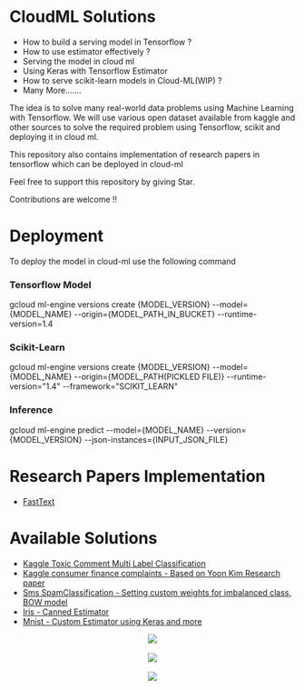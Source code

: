# CloudML Solutions

- How to build a serving model in Tensorflow ?
- How to use estimator effectively ?
- Serving the model in cloud ml
- Using Keras with Tensorflow Estimator
- How to serve scikit-learn models in Cloud-ML(WIP) ?
- Many More.......

The idea is to solve many real-world data problems using Machine Learning with Tensorflow. We will use various open dataset available from kaggle and other sources to solve the required problem using Tensorflow, scikit and deploying it in cloud ml.

This repository also contains implementation of research papers in tensorflow which can be deployed in cloud-ml

Feel free to support this repository by giving Star.

Contributions are welcome !!

# Deployment

To deploy the model in cloud-ml use the following command

### Tensorflow Model
gcloud ml-engine versions create {MODEL_VERSION} --model={MODEL_NAME} --origin={MODEL_PATH_IN_BUCKET}  --runtime-version=1.4

### Scikit-Learn
gcloud ml-engine versions create {MODEL_VERSION} --model={MODEL_NAME} --origin={MODEL_PATH(PICKLED FILE)} --runtime-version="1.4" --framework="SCIKIT_LEARN"

### Inference
gcloud ml-engine predict --model={MODEL_NAME} --version={MODEL_VERSION} --json-instances={INPUT_JSON_FILE}


# Research Papers Implementation

- [FastText](https://github.com/kishorenayar/Tensorflow-Solutions/tree/master/Research-Papers/FastText)



# Available Solutions

- [Kaggle Toxic Comment Multi Label Classification](https://github.com/KishoreKarunakaran/CloudML-Solutions/tree/master/text/ToxicComments_MultiLabel)
- [Kaggle consumer finance complaints - Based on Yoon Kim Research paper](https://github.com/KishoreKarunakaran/CloudML-Solutions/tree/master/text/finance-complaints)
- [Sms SpamClassification - Setting custom weights for imbalanced class, BOW model](https://github.com/KishoreKarunakaran/CloudML-Solutions/tree/master/text/SpamClassification)
- [Iris - Canned Estimator](https://github.com/KishoreKarunakaran/CloudML-Solutions/tree/master/structured-data/iris)
- [Mnist - Custom Estimator using Keras and more](https://github.com/KishoreKarunakaran/CloudML-Solutions/tree/master/structured-data/mnist)


<div align="center">
  <img src="https://github.com/kishorenayar/Tensorflow-Solutions/blob/master/extras/pics/Tensorflow-Scikit.jpg"><br><br>
  <img src="https://github.com/kishorenayar/Cloud-ML-Solutions/blob/master/extras/pics/image00.png"><br><br>
  <img src="https://github.com/kishorenayar/Cloud-ML-Solutions/blob/master/extras/pics/keras-logo-2018-large-1200.png"><br><br>
</div>
